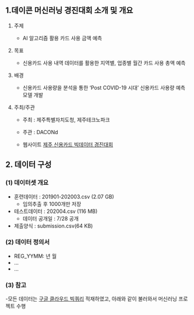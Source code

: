 ## 1.데이콘 머신러닝 경진대회 소개 및 개요
1. 주제

    - AI 알고리즘 활용 카드 사용 금액 예측

2. 목표

    - 신용카드 사용 내역 데이터를 활용한 지역별, 업종별 월간 카드 사용 총액 예측

3. 배경

    - 신용카드 사용량을 분석을 통한  ‘Post COVID-19 시대’ 신용카드 사용량 예측 모델 개발

4. 주최/주관

    - 주최 : 제주특별자치도청, 제주테크노파크

    - 주관 : DACONd
    - 웹사이트 [제주 신용카드 빅데이터 경진대회](https://dacon.io/competitions/official/235615/overview/)

## 2. 데이터 구성
### (1) 데이터셋 개요
- 훈련데이터 : 201901-202003.csv (2.07 GB)
    + 임의추출 후 1000개만 저장   
- 테스트데이터 : 202004.csv (116 MB)
    + 데이터 공개일 : 7/28 공개
- 제출양식 : submission.csv(64 KB)

### (2) 데이터 정의서
- REG_YYMM: 년 월
- ...
- ...
### (3) 참고
-모든 데이터는 [구글 클라우드 빅쿼리](https://cloud.google.com/bigquery/docs?hl=ko) 적재하였고, 아래와 같이 불러와서 머신러닝 프로젝트 수행

